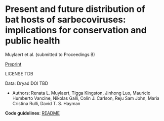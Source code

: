 # Present and future distribution of bat hosts of sarbecoviruses: implications for conservation and public health
Muylaert et al. (submitted to Proceedings B)

[Preprint](https://www.biorxiv.org/content/10.1101/2021.12.09.471691v1)

LICENSE TDB

Data: Dryad DOI TBD

* Authors: Renata L. Muylaert, Tigga Kingston, Jinhong Luo, Maurício Humberto Vancine, Nikolas Galli, Colin J. Carlson, Reju Sam John, Maria Cristina Rulli, David T. S. Hayman

**Code guidelines**: [README](https://github.com/renatamuy/dynamic/blob/main/distribution_models/README.md)
